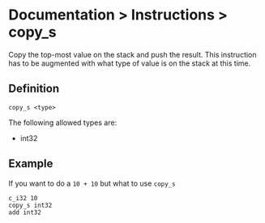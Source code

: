 # Documentation > Instructions > copy_s

Copy the top-most value on the stack and push the result. This instruction has to be augmented with
what type of value is on the stack at this time.

## Definition

```
copy_s <type>
```

The following allowed types are:

* int32

## Example

If you want to do a `10 + 10` but what to use `copy_s`

```
c_i32 10
copy_s int32
add int32
```

